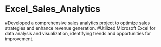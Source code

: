 # Excel_Sales_Analytics

#Developed a comprehensive sales analytics project to optimize sales strategies and enhance revenue generation. 
#Utilized Microsoft Excel for data analysis and visualization, identifying trends and opportunities for improvement. 
